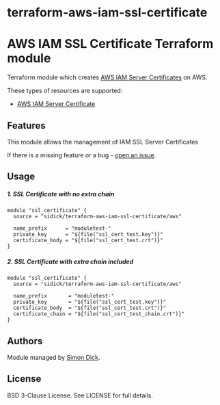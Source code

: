 # terraform-aws-iam-ssl-certificate

AWS IAM SSL Certificate Terraform module
========================================

Terraform module which creates [AWS IAM Server Certificates](https://docs.aws.amazon.com/IAM/latest/UserGuide/ManagingServerCerts.html) on AWS.

These types of resources are supported:

* [AWS IAM Server Certificate](https://www.terraform.io/docs/providers/aws/r/iam_server_certificate.html)

Features
--------
This module allows the management of IAM SSL Server Certificates

If there is a missing feature or a bug - [open an issue](https://github.com/sidick/terraform-aws-iam-ssl-certificate/issues/new).

Usage
-----

##### 1. SSL Certificate with no extra chain

```hcl
module "ssl_certificate" {
  source = "sidick/terraform-aws-iam-ssl-certificate/aws"

  name_prefix      = "moduletest-"
  private_key      = "${file("ssl_cert_test.key")}"
  certificate_body = "${file("ssl_cert_test.crt")}"
}
```

##### 2. SSL Certificate with extra chain included

```hcl
module "ssl_certificate" {
  source = "sidick/terraform-aws-iam-ssl-certificate/aws"

  name_prefix       = "moduletest-"
  private_key       = "${file("ssl_cert_test.key")}"
  certificate_body  = "${file("ssl_cert_test.crt")}"
  certificate_chain = "${file("ssl_cert_test_chain.crt")}"
}
```

Authors
-------

Module managed by [Simon Dick](https://github.com/sidick).

License
-------

BSD 3-Clause License. See LICENSE for full details.
